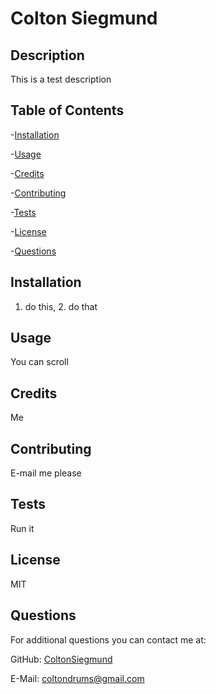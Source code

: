 # Colton Siegmund
  ## Description
  This is a test description
  ## Table of Contents
  -[Installation](#installation)

  -[Usage](#usage)

  -[Credits](#credits})

  -[Contributing](#contributing})

  -[Tests](#tests)

  -[License](#license)

  -[Questions](#questions)

  ## Installation
  1. do this, 2. do that
  ## Usage
  You can scroll
  ## Credits
  Me
  ## Contributing
  E-mail me please
  ## Tests
  Run it
  ## License
  MIT
  ## Questions
  For additional questions you can contact me at:

  GitHub: [ColtonSiegmund](https://github.com/ColtonSiegmund)

  E-Mail: [coltondrums@gmail.com](mailto:coltondrums@gmail.com)
